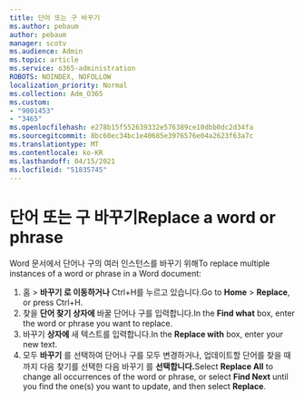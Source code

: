 ```yaml
---
title: 단어 또는 구 바꾸기
ms.author: pebaum
author: pebaum
manager: scotv
ms.audience: Admin
ms.topic: article
ms.service: o365-administration
ROBOTS: NOINDEX, NOFOLLOW
localization_priority: Normal
ms.collection: Adm_O365
ms.custom:
- "9001453"
- "3465"
ms.openlocfilehash: e278b15f552639332e576389ce10dbb0dc2d34fa
ms.sourcegitcommit: 8bc60ec34bc1e40685e3976576e04a2623f63a7c
ms.translationtype: MT
ms.contentlocale: ko-KR
ms.lasthandoff: 04/15/2021
ms.locfileid: "51835745"
---
```

# <a name="replace-a-word-or-phrase"></a><span data-ttu-id="84c1a-102">단어 또는 구 바꾸기</span><span class="sxs-lookup"><span data-stu-id="84c1a-102">Replace a word or phrase</span></span>

<span data-ttu-id="84c1a-103">Word 문서에서 단어나 구의 여러 인스턴스를 바꾸기 위해</span><span class="sxs-lookup"><span data-stu-id="84c1a-103">To replace multiple instances of a word or phrase in a Word document:</span></span>

1. <span data-ttu-id="84c1a-104">홈   >  **바꾸기 로 이동하거나** Ctrl+H를 누르고 있습니다.</span><span class="sxs-lookup"><span data-stu-id="84c1a-104">Go to **Home** > **Replace**, or press Ctrl+H.</span></span>
2. <span data-ttu-id="84c1a-105">찾을 **단어 찾기 상자에** 바꿀 단어나 구를 입력합니다.</span><span class="sxs-lookup"><span data-stu-id="84c1a-105">In the **Find what** box, enter the word or phrase you want to replace.</span></span> 
3. <span data-ttu-id="84c1a-106">바꾸기 **상자에** 새 텍스트를 입력합니다.</span><span class="sxs-lookup"><span data-stu-id="84c1a-106">In the **Replace with** box, enter your new text.</span></span>
3. <span data-ttu-id="84c1a-107">모두 **바꾸기** 를 선택하여 단어나 구를  모두 변경하거나, 업데이트할 단어를 찾을 때까지 다음 찾기를 선택한 다음 바꾸기 를 **선택합니다.**</span><span class="sxs-lookup"><span data-stu-id="84c1a-107">Select **Replace All** to change all occurrences of the word or phrase, or select **Find Next** until you find the one(s) you want to update, and then select **Replace**.</span></span>